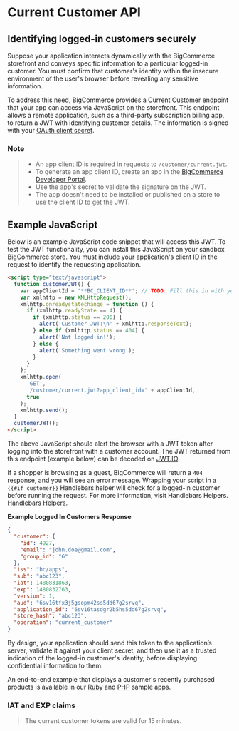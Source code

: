 # Current Customer API



## Identifying logged-in customers securely

Suppose your application interacts dynamically with the BigCommerce storefront and conveys specific information to a particular logged-in customer. You must confirm that customer's identity within the insecure environment of the user's browser before revealing any sensitive information.

To address this need, BigCommerce provides a Current Customer endpoint that your app can access via JavaScript on the storefront. This endpoint allows a remote application, such as a third-party subscription billing app, to return a JWT with identifying customer details. The information is signed with your [OAuth client secret](/api-docs/getting-started/authentication/rest-api-authentication#whats-in-an-api-account).
<div class="HubBlock--callout">
<div class="CalloutBlock--info">
<div class="HubBlock-content">

<!-- theme: info  -->

### Note

> - An app client ID is required in requests to `/customer/current.jwt`.
> - To generate an app client ID, create an app in the [BigCommerce Developer Portal](https://devtools.bigcommerce.com/).
> - Use the app's secret to validate the signature on the JWT.
> - The app doesn't need to be installed or published on a store to use the client ID to get the JWT.

</div>
</div>
</div>

## Example JavaScript

Below is an example JavaScript code snippet that will access this JWT. To test the JWT functionality, you can install this JavaScript on your sandbox BigCommerce store. You must include your application's client ID in the request to identify the requesting application.

```html
<script type="text/javascript">
  function customerJWT() {
    var appClientId = '**BC_CLIENT_ID**'; // TODO: Fill this in with your app's client ID
    var xmlhttp = new XMLHttpRequest();
    xmlhttp.onreadystatechange = function () {
      if (xmlhttp.readyState == 4) {
        if (xmlhttp.status == 200) {
          alert('Customer JWT:\n' + xmlhttp.responseText);
        } else if (xmlhttp.status == 404) {
          alert('Not logged in!');
        } else {
          alert('Something went wrong');
        }
      }
    };
    xmlhttp.open(
      'GET',
      '/customer/current.jwt?app_client_id=' + appClientId,
      true
    );
    xmlhttp.send();
  }
  customerJWT();
</script>
```

The above JavaScript should alert the browser with a JWT token after logging into the storefront with a customer account. The JWT returned from this endpoint (example below) can be decoded on [JWT.IO](https://jwt.io/).

If a shopper is browsing as a guest, BigCommerce will return a `404` response, and you will see an error message. Wrapping your script in a `{{#if customer}}` Handlebars helper will check for a logged-in customer before running the request. For more information, visit Handlebars Helpers. [Handlebars Helpers](/stencil-docs/reference-docs/handlebars-helpers-reference#if).

**Example Logged In Customers Response**

```json
{
  "customer": {
    "id": 4927,
    "email": "john.doe@gmail.com",
    "group_id": "6"
  },
  "iss": "bc/apps",
  "sub": "abc123",
  "iat": 1480831863,
  "exp": 1480832763,
  "version": 1,
  "aud": "6sv16tfx3j5gsopm42ss5dd67g2srvq",
  "application_id": "6sv16tasdgr2b5hs5dd67g2srvq",
  "store_hash": "abc123",
  "operation": "current_customer"
}
```

By design, your application should send this token to the application’s server, validate it against your client secret, and then use it as a trusted indication of the logged-in customer's identity, before displaying confidential information to them.

An end-to-end example that displays a customer's recently purchased products is available in our [Ruby](https://github.com/bigcommerce/hello-world-app-ruby-sinatra/) and [PHP](https://github.com/bigcommerce/hello-world-app-php-silex/) sample apps.

<div class="HubBlock--callout">
<div class="CalloutBlock--info">
<div class="HubBlock-content">

<!-- theme: info -->

### IAT and EXP claims

> The current customer tokens are valid for 15 minutes.

</div>
</div>
</div>
